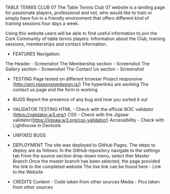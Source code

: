 TABLE TENNIS CLUB 07
The Table Tennis Club 07 website is a landing page for passionate players, professional and not, who would like to train or simply have fun in a friendly environment that offers different kind of training sessions four days a week.

Using this website users will be able to find useful information to join the Cork Community of table tennis players: Information about the Club, training sessions, memberships and contact information.

- FEATURES
Navigation:

The Header - Screenshot
The Membership section - Screenshot
The Gallery section - Screenshot
The Contact Us section - Screenshot

- TESTING
Page tested on different browser
Project responsive (http://ami.responsivedesign.is/)
The hyperlinks are working
The contact us page and the form is working

- BUGS
Report the presence of any bug and how you sorted it out

- VALIDATOR TESTING
HTML - Check with the official W3C validator (https://validator.w3.org/)
CSS - Check with the Jigsaw validator(https://jigsaw.w3.org/css-validator/)
Accessibility - Check with Lighthouse in Devtools

- UNFIXED BUGS

- DEPLOYMENT
The site was deployed to GitHub Pages. The steps to deploy are as follows:
In the GitHub repository navigate to the settings tab
From the source section drop-down menu, select ther Master Branch
Once the master branch has been selected, the page provided the link to the completed website
The live link can be found here - Link to the Website

- CREDITS
Content - Code taken from other sources
Media - Pics taken from other sources

